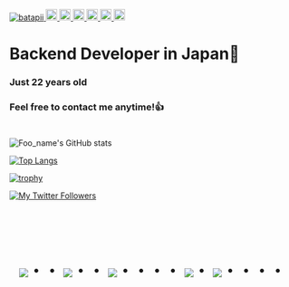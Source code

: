 
<p align="left">
  <a href="https://github.com/batapii/batapii/">
    <img src="https://komarev.com/ghpvc/?username=batapii" alt="batapii" />
  </a>
  <a href="http://twitter.com/batapii">
    <img height="20" src="https://img.shields.io/twitter/follow/batapii?label=Twitter&logo=twitter&style=flat" />
  </a>
  <a href="https://github.com/batapii">
    <img height="20" src="https://img.shields.io/github/followers/batapii?label=follow&logo=github&style=flat" />
  </a>
  <a href="https://www.reddit.com/user/batapii">
    <img height="20" src="https://img.shields.io/reddit/user-karma/combined/batapii?label=Reddit&logo=reddit&style=flat" />
  </a>
  <a href="https://stackoverflow.com/users/5720201/batapii">
    <img height="20" src="https://img.shields.io/stackexchange/stackoverflow/r/5720201?label=StackOverflow&logo=stack-overflow&style=flat" />
  </a>
  <a href="http://qiita.com/batapii">
    <img height="20" src="https://qiita-badge.apiapi.app/s/batapii/posts.svg" />
  </a>
  <//qiita.com/yutkat">
    <img height="20" src="https://qiita-badge.apiapi.app/s/batapii/contributions.svg" />
  </a>
</p>

# Backend Developer in Japan👋
### Just 22 years old 
### Feel free to contact me anytime!👍
#
![Foo_name's GitHub stats](https://github-readme-stats.vercel.app/api?username=batapii&show_icons=true&theme=vue-dark)

[![Top Langs](https://github-readme-stats.vercel.app/api/top-langs/?username=batapii&layout=compact&theme=vue-dark)](https://github.com/anuraghazra/github-readme-stats)

[![trophy](https://github-profile-trophy.vercel.app/?username=batapii&theme=discord)](https://github.com/ryo-ma/github-profile-trophy)

[![My Twitter Followers](https://badgen.net/twitter/follow/batapii3939)](https://twitter.com/batapii3939)


<!-- --------------------------------- :) ---------------------------------- -->

<br><br><br>

<div align="center">
    <h1>
        <img src="https://user-images.githubusercontent.com/44926913/175852850-3fb6c715-1856-41ff-8c1f-94ce3b03b458.gif">・・
        <img src="https://user-images.githubusercontent.com/44926913/175853109-f8850656-6704-4a8a-bee6-9aca154d929b.gif">・・
        <img src="https://user-images.githubusercontent.com/44926913/175853154-5449d974-975e-44a6-ab84-a86031265e40.gif">・・・・
        <img src="https://user-images.githubusercontent.com/44926913/175853109-f8850656-6704-4a8a-bee6-9aca154d929b.gif">・
        <img src="https://user-images.githubusercontent.com/44926913/175853154-5449d974-975e-44a6-ab84-a86031265e40.gif">・・・・
    </h1>
  </div>
<br><br><br>




<!--
**batapii/batapii** is a ✨ _special_ ✨ repository because its `README.md` (this file) appears on your GitHub profile.

Here are some ideas to get you started:

- 🔭 I’m currently working on ...
- 🌱 I’m currently learning ...
- 👯 I’m looking to collaborate on ...
- 🤔 I’m looking for help with ...
- 💬 Ask me about ...
- 📫 How to reach me: ...
- 😄 Pronouns: ...
- ⚡ Fun fact: ...
-->
